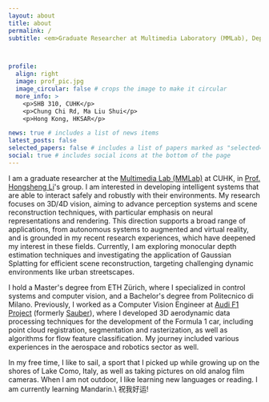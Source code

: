 ```yaml
---
layout: about
title: about
permalink: /
subtitle: <em>Graduate Researcher at Multimedia Laboratory (MMLab), Department of Information Engineering, The Chinese University of Hong Kong.</em>



profile:
  align: right
  image: prof_pic.jpg
  image_circular: false # crops the image to make it circular
  more_info: >
    <p>SHB 310, CUHK</p>
    <p>Chung Chi Rd, Ma Liu Shui</p>
    <p>Hong Kong, HKSAR</p>

news: true # includes a list of news items
latest_posts: false 
selected_papers: false # includes a list of papers marked as "selected={true}"
social: true # includes social icons at the bottom of the page
---
```


I am a graduate researcher at the [Multimedia Lab (MMLab)](https://mmlab.ie.cuhk.edu.hk/) at CUHK, in [Prof. Hongsheng Li](https://www.ee.cuhk.edu.hk/~hsli/)'s group. I am interested in developing intelligent systems that are able to interact safely and robustly with their environments. My research focuses on 3D/4D vision, aiming to advance perception systems and scene reconstruction techniques, with particular emphasis on neural representations and rendering. This direction supports a broad range of applications, from autonomous systems to
augmented and virtual reality, and is grounded in my recent research experiences, which have deepened my interest in
these fields. Currently, I am exploring monocular depth estimation techniques and investigating the application of Gaussian Splatting for efficient scene reconstruction, targeting challenging dynamic environments like urban streetscapes.

I hold a Master's degree from ETH Zürich, where I specialized in control systems and computer vision, and a Bachelor's degree from Politecnico di Milano. Previously, I worked as a Computer Vision Engineer at [Audi F1 Project](https://www.audi-mediacenter.com/en/formula-1-14842) (formerly [Sauber](https://www.sauber-group.com/)), where I developed 3D aerodynamic data processing techniques for the development of the Formula 1 car, including point cloud registration, segmentation and rasterization, as well as algorithms for flow feature classification. My journey included various experiences in the aerospace and robotics sector as well. 

In my free time, I like to sail, a sport that I picked up while growing up on the shores of Lake Como, Italy, as well as taking pictures on old analog film cameras. When I am not outdoor, I like learning new languages or reading. I am currently learning Mandarin.\\
祝我好运!